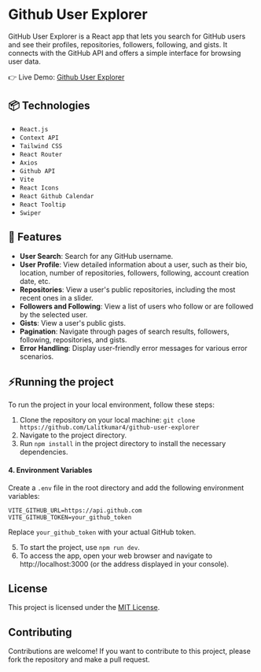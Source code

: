 # Github User Explorer

GitHub User Explorer is a React app that lets you search for GitHub users and see their profiles, repositories, followers, following, and gists. It connects with the GitHub API and offers a simple interface for browsing user data.

👉 Live Demo: [Github User Explorer](https://github-user-explorer-iota.vercel.app/)

## 📦 Technologies
- `React.js`
- `Context API`
- `Tailwind CSS`
- `React Router`
- `Axios`
- `Github API`
- `Vite`
- `React Icons`
- `React Github Calendar`
- `React Tooltip`
- `Swiper`

## 🚀 Features
- **User Search**: Search for any GitHub username.
- **User Profile**: View detailed information about a user, such as their bio, location, number of repositories, followers, following, account creation date, etc.
- **Repositories**: View a user's public repositories, including the most recent ones in a slider.
- **Followers and Following**: View a list of users who follow or are followed by the selected user.
- **Gists**: View a user's public gists.
- **Pagination**: Navigate through pages of search results, followers, following, repositories, and gists.
- **Error Handling**: Display user-friendly error messages for various error scenarios.
  
## ⚡Running the project
To run the project in your local environment, follow these steps:

  1. Clone the repository on your local machine: `git clone https://github.com/Lalitkumar4/github-user-explorer`
  2. Navigate to the project directory.
  3. Run `npm install` in the project directory to install the necessary dependencies.

  #### 4. Environment Variables

  Create a `.env` file in the root directory and add the following environment variables:

  ```env
  VITE_GITHUB_URL=https://api.github.com
  VITE_GITHUB_TOKEN=your_github_token
  ```
  Replace `your_github_token` with your actual GitHub token.

5. To start the project, use `npm run dev`.
6. To access the app, open your web browser and navigate to http://localhost:3000 (or the address displayed in your console).

## License
This project is licensed under the [MIT License](https://github.com/Lalitkumar4/github-user-explorer/blob/main/LICENSE).

## Contributing
Contributions are welcome! If you want to contribute to this project, please fork the repository and make a pull request.



